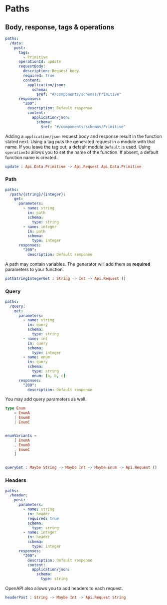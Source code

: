 # Paths

## Body, response, tags & operations

```yaml
paths:
  /data:
    post:
      tags:
        - Primitive
      operationId: update
      requestBody:
        description: Request body
        required: true
        content:
          application/json:
            schema:
              $ref: "#/components/schemas/Primitive"
      responses:
        "200":
          description: Default response
          content:
            application/json:
              schema:
                $ref: "#/components/schemas/Primitive"
```

Adding a `application/json` request body and response result in the function stated next.
Using a tag puts the generated request in a module with that name.
If you leave the tag out, a default module `Default` is used.
Using `operationId` allows you to set the name of the function.
If absent, a default function name is created.


```elm
update : Api.Data.Primitive -> Api.Request Api.Data.Primitive
```

### Path

```yaml
paths:
  /path/{string}/{integer}:
    get:
      parameters:
        - name: string
          in: path
          schema:
            type: string
        - name: integer
          in: path
          schema:
            type: integer
      responses:
        "200":
          description: Default response
```

A path may contain variables.
The generator will add them as **required** parameters to your function.

```elm
pathStringIntegerGet : String -> Int -> Api.Request ()
```
### Query

```yaml
paths:
  /query:
    get:
      parameters:
        - name: string
          in: query
          schema:
            type: string
        - name: int
          in: query
          schema:
            type: integer
        - name: enum
          in: query
          schema:
            type: string
            enum: [a, b, c]
      responses:
        "200":
          description: Default response
```

You may add query parameters as well.

```elm
type Enum
    = EnumA
    | EnumB
    | EnumC


enumVariants =
    [ EnumA
    , EnumB
    , EnumC
    ]


queryGet : Maybe String -> Maybe Int -> Maybe Enum -> Api.Request ()
```

### Headers

```yaml
paths:
  /header:
    post:
      parameters:
        - name: string
          in: header
          required: true
          schema:
            type: string
        - name: integer
          in: header
          schema:
            type: integer
      responses:
        "200":
          description: Default response
          content:
            application/json:
              schema:
                type: string
```

OpenAPI also allows you to add headers to each request.

```elm
headerPost : String -> Maybe Int -> Api.Request String
```